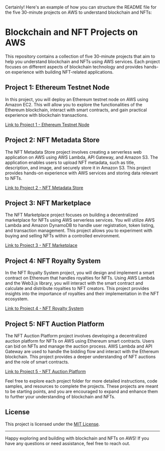 Certainly! Here's an example of how you can structure the README file for the five 30-minute projects on AWS to understand blockchain and NFTs:

# Blockchain and NFT Projects on AWS

This repository contains a collection of five 30-minute projects that aim to help you understand blockchain and NFTs using AWS services. Each project focuses on different aspects of blockchain technology and provides hands-on experience with building NFT-related applications.

## Project 1: Ethereum Testnet Node

In this project, you will deploy an Ethereum testnet node on AWS using Amazon EC2. This will allow you to explore the functionalities of the Ethereum blockchain, interact with smart contracts, and gain practical experience with blockchain transactions.

[Link to Project 1 - Ethereum Testnet Node](./project1)

## Project 2: NFT Metadata Store

The NFT Metadata Store project involves creating a serverless web application on AWS using AWS Lambda, API Gateway, and Amazon S3. The application enables users to upload NFT metadata, such as title, description, and image, and securely store it in Amazon S3. This project provides hands-on experience with AWS services and storing data relevant to NFTs.

[Link to Project 2 - NFT Metadata Store](./project2)

## Project 3: NFT Marketplace

The NFT Marketplace project focuses on building a decentralized marketplace for NFTs using AWS serverless services. You will utilize AWS Lambda and Amazon DynamoDB to handle user registration, token listing, and transaction management. This project allows you to experiment with buying and selling NFTs within a controlled environment.

[Link to Project 3 - NFT Marketplace](./project3)

## Project 4: NFT Royalty System

In the NFT Royalty System project, you will design and implement a smart contract on Ethereum that handles royalties for NFTs. Using AWS Lambda and the Web3.js library, you will interact with the smart contract and calculate and distribute royalties to NFT creators. This project provides insights into the importance of royalties and their implementation in the NFT ecosystem.

[Link to Project 4 - NFT Royalty System](./project4)

## Project 5: NFT Auction Platform

The NFT Auction Platform project involves developing a decentralized auction platform for NFTs on AWS using Ethereum smart contracts. Users can bid on NFTs and manage the auction process. AWS Lambda and API Gateway are used to handle the bidding flow and interact with the Ethereum blockchain. This project provides a deeper understanding of NFT auctions and the role of smart contracts.

[Link to Project 5 - NFT Auction Platform](./project5)

Feel free to explore each project folder for more detailed instructions, code samples, and resources to complete the projects. These projects are meant to be starting points, and you are encouraged to expand and enhance them to further your understanding of blockchain and NFTs.

## License

This project is licensed under the [MIT License](LICENSE).

---

Happy exploring and building with blockchain and NFTs on AWS! If you have any questions or need assistance, feel free to reach out.